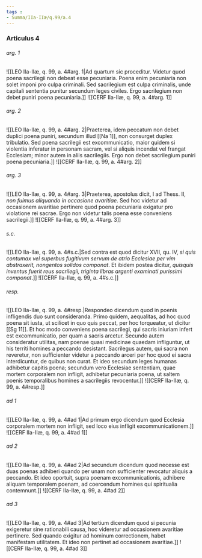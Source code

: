 ```yaml
---
tags : 
- Summa/IIa-IIæ/q.99/a.4
---
```


### Articulus 4

###### arg. 1
![[LEO IIa-IIæ, q. 99, a. 4#arg. 1|Ad quartum sic proceditur. Videtur quod poena sacrilegii non debeat esse pecuniaria. Poena enim pecuniaria non solet imponi pro culpa criminali. Sed sacrilegium est culpa criminalis, unde capitali sententia punitur secundum leges civiles. Ergo sacrilegium non debet puniri poena pecuniaria.]]
![[CERF IIa-IIæ, q. 99, a. 4#arg. 1]]

###### arg. 2
![[LEO IIa-IIæ, q. 99, a. 4#arg. 2|Praeterea, idem peccatum non debet duplici poena puniri, secundum illud [[Na 1]], non consurget duplex tribulatio. Sed poena sacrilegii est excommunicatio, maior quidem si violentia inferatur in personam sacram, vel si aliquis incendat vel frangat Ecclesiam; minor autem in aliis sacrilegiis. Ergo non debet sacrilegium puniri poena pecuniaria.]]
![[CERF IIa-IIæ, q. 99, a. 4#arg. 2]]

###### arg. 3
![[LEO IIa-IIæ, q. 99, a. 4#arg. 3|Praeterea, apostolus dicit, I ad Thess. II, *non fuimus aliquando in occasione avaritiae*. Sed hoc videtur ad occasionem avaritiae pertinere quod poena pecuniaria exigatur pro violatione rei sacrae. Ergo non videtur talis poena esse conveniens sacrilegii.]]
![[CERF IIa-IIæ, q. 99, a. 4#arg. 3]]

###### s.c.
![[LEO IIa-IIæ, q. 99, a. 4#s.c.|Sed contra est quod dicitur XVII, qu. IV, *si quis contumax vel superbus fugitivum servum de atrio Ecclesiae per vim abstraxerit, nongentos solidos componat*. Et ibidem postea dicitur, *quisquis inventus fuerit reus sacrilegii, triginta libras argenti examinati purissimi componat*.]]
![[CERF IIa-IIæ, q. 99, a. 4#s.c.]]

###### resp.
![[LEO IIa-IIæ, q. 99, a. 4#resp.|Respondeo dicendum quod in poenis infligendis duo sunt consideranda. Primo quidem, aequalitas, ad hoc quod poena sit iusta, ut scilicet in quo quis peccat, per hoc torqueatur, ut dicitur [[Sg 11]]. Et hoc modo conveniens poena sacrilegi, qui sacris iniuriam infert est excommunicatio, per quam a sacris arcetur. Secundo autem consideratur utilitas, nam poenae quasi medicinae quaedam infliguntur, ut his territi homines a peccando desistant. Sacrilegus autem, qui sacra non reveretur, non sufficienter videtur a peccando arceri per hoc quod ei sacra interdicuntur, de quibus non curat. Et ideo secundum leges humanas adhibetur capitis poena; secundum vero Ecclesiae sententiam, quae mortem corporalem non infligit, adhibetur pecuniaria poena, ut saltem poenis temporalibus homines a sacrilegiis revocentur.]]
![[CERF IIa-IIæ, q. 99, a. 4#resp.]]

###### ad 1
![[LEO IIa-IIæ, q. 99, a. 4#ad 1|Ad primum ergo dicendum quod Ecclesia corporalem mortem non infligit, sed loco eius infligit excommunicationem.]]
![[CERF IIa-IIæ, q. 99, a. 4#ad 1]]

###### ad 2
![[LEO IIa-IIæ, q. 99, a. 4#ad 2|Ad secundum dicendum quod necesse est duas poenas adhiberi quando per unam non sufficienter revocatur aliquis a peccando. Et ideo oportuit, supra poenam excommunicationis, adhibere aliquam temporalem poenam, ad coercendum homines qui spiritualia contemnunt.]]
![[CERF IIa-IIæ, q. 99, a. 4#ad 2]]

###### ad 3
![[LEO IIa-IIæ, q. 99, a. 4#ad 3|Ad tertium dicendum quod si pecunia exigeretur sine rationabili causa, hoc videretur ad occasionem avaritiae pertinere. Sed quando exigitur ad hominum correctionem, habet manifestam utilitatem. Et ideo non pertinet ad occasionem avaritiae.]]
![[CERF IIa-IIæ, q. 99, a. 4#ad 3]]

